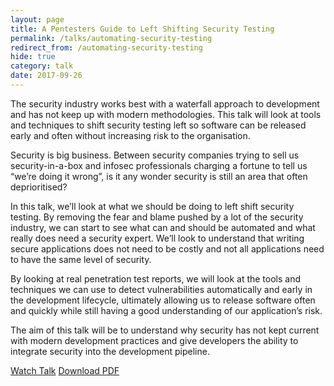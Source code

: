 ```yaml
---
layout: page
title: A Pentesters Guide to Left Shifting Security Testing
permalink: /talks/automating-security-testing
redirect_from: /automating-security-testing
hide: true
category: talk
date: 2017-09-26
---
```

The security industry works best with a waterfall approach to development and has not keep up with modern methodologies. This talk will look at tools and techniques to shift security testing left so software can be released early and often without increasing risk to the organisation.

Security is big business. Between security companies trying to sell us security-in-a-box and infosec professionals charging a fortune to tell us “we’re doing it wrong”, is it any wonder security is still an area that often deprioritised?

In this talk, we’ll look at what we should be doing to left shift security testing. By removing the fear and blame pushed by a lot of the security industry, we can start to see what can and should be automated and what really does need a security expert. We’ll look to understand that writing secure applications does not need to be costly and not all applications need to have the same level of security.

By looking at real penetration test reports, we will look at the tools and techniques we can use to detect vulnerabilities automatically and early in the development lifecycle, ultimately allowing us to release software often and quickly while still having a good understanding of our application’s risk.

The aim of this talk will be to understand why security has not kept current with modern development practices and give developers the ability to integrate security into the development pipeline.

<a class="button" href="https://www.youtube.com/watch?v=etREkdVo-Qk" target="_blank">Watch Talk</a>&nbsp;<a class="button" href="http://file.digitalinterruption.com/Automating%20myself%20out%20of%20a%20job.pdf">Download PDF</a>
